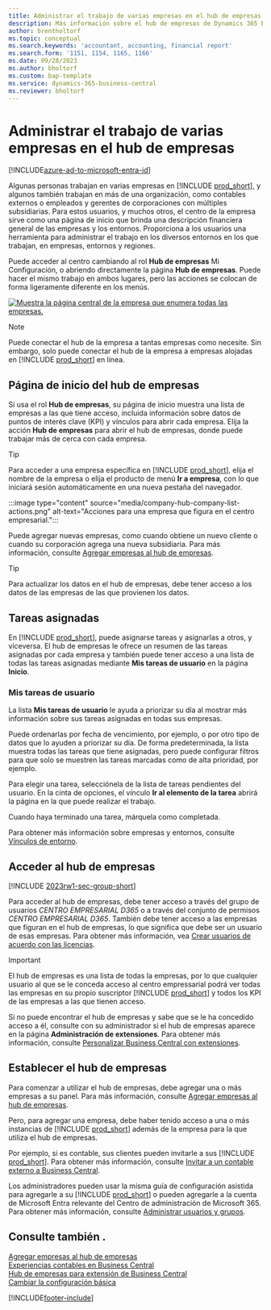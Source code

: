 ```yaml
---
title: Administrar el trabajo de varias empresas en el hub de empresas
description: Más información sobre el hub de empresas de Dynamics 365 Business Central que puede utilizar para gestionar su trabajo en varias empresas.
author: brentholtorf
ms.topic: conceptual
ms.search.keywords: 'accountant, accounting, financial report'
ms.search.form: '1151, 1154, 1165, 1166'
ms.date: 09/28/2023
ms.author: bholtorf
ms.custom: bap-template
ms.service: dynamics-365-business-central
ms.reviewer: bholtorf
---
```


# Administrar el trabajo de varias empresas en el hub de empresas

[!INCLUDE[azure-ad-to-microsoft-entra-id](~/../shared-content/shared/azure-ad-to-microsoft-entra-id.md)]

Algunas personas trabajan en varias empresas en [!INCLUDE [prod_short](includes/prod_short.md)], y algunos también trabajan en más de una organización, como contables externos o empleados y gerentes de corporaciones con múltiples subsidiarias. Para estos usuarios, y muchos otros, el centro de la empresa sirve como una página de inicio que brinda una descripción financiera general de las empresas y los entornos. Proporciona a los usuarios una herramienta para administrar el trabajo en los diversos entornos en los que trabajan, en empresas, entornos y regiones.  

Puede acceder al centro cambiando al rol **Hub de empresas** Mi Configuración, o abriendo directamente la página **Hub de empresas**. Puede hacer el mismo trabajo en ambos lugares, pero las acciones se colocan de forma ligeramente diferente en los menús.  

[![Muestra la página central de la empresa que enumera todas las empresas.](media/company-hub.png)](media/company-hub.png#lightbox)  

> [!NOTE]
> Puede conectar el hub de la empresa a tantas empresas como necesite. Sin embargo, solo puede conectar el hub de la empresa a empresas alojadas en [!INCLUDE [prod_short](includes/prod_short.md)] en línea.

## Página de inicio del hub de empresas

Si usa el rol **Hub de empresas**, su página de inicio muestra una lista de empresas a las que tiene acceso, incluida información sobre datos de puntos de interés clave (KPI) y vínculos para abrir cada empresa. <!--You can customize the dashboard to show the data points that you want to see by adding or removing columns. For example, you might want to see taxes that are due, how many open sales documents each company has, or the number of purchase invoices that are due next week. You can configure the view to suit your needs. If you have added many companies, you can use filters to sort your view.--> Elija la acción **Hub de empresas** para abrir el hub de empresas, donde puede trabajar más de cerca con cada empresa.  

> [!TIP]
> Para acceder a una empresa específica en [!INCLUDE [prod_short](includes/prod_short.md)], elija el nombre de la empresa o elija el producto de menú **Ir a empresa**, con lo que iniciará sesión automáticamente en una nueva pestaña del navegador.

:::image type="content" source="media/company-hub-company-list-actions.png" alt-text="Acciones para una empresa que figura en el centro empresarial.":::

Puede agregar nuevas empresas, como cuando obtiene un nuevo cliente o cuando su corporación agrega una nueva subsidiaria. Para más información, consulte [Agregar empresas al hub de empresas](company-hub-add-company.md).  

> [!TIP]
> Para actualizar los datos en el hub de empresas, debe tener acceso a los datos de las empresas de las que provienen los datos.

<!--## Company details

In the **Company Hub** page, you can see more information about each company by choosing the name of the company that you want to learn more about. This opens the **Company Details** pane, where you can see additional information, such as the following:  

* Cash account balances  
* Cash flow forecast  
* Overdue purchase invoices  
* Overdue sales invoices  

> [!TIP]
> You can launch predefined Excel workbooks from the **Reports** tab in the ribbon. These Excel workbooks are designed as ready-to-print key financial statements and reports, but you can also modify them to fit your needs. For more information, see [Analyzing Financial Statements in Microsoft Excel](finance-analyze-excel.md).  

Otherwise, close the details pane and continue to the next company.  -->

## Tareas asignadas

En [!INCLUDE [prod_short](includes/prod_short.md)], puede asignarse tareas y asignarlas a otros, y viceversa. El hub de empresas le ofrece un resumen de las tareas asignadas por cada empresa y también puede tener acceso a una lista de todas las tareas asignadas mediante **Mis tareas de usuario** en la página **Inicio**.  

<!--In the client company, you also have cues that call out tasks assigned to you in this particular client.  -->

### Mis tareas de usuario

La lista **Mis tareas de usuario** le ayuda a priorizar su día al mostrar más información sobre sus tareas asignadas en todas sus empresas.  

Puede ordenarlas por fecha de vencimiento, por ejemplo, o por otro tipo de datos que lo ayuden a priorizar su día. De forma predeterminada, la lista muestra todas las tareas que tiene asignadas, pero puede configurar filtros para que solo se muestren las tareas marcadas como de alta prioridad, por ejemplo.  

Para elegir una tarea, selecciónela de la lista de tareas pendientes del usuario. En la cinta de opciones, el vínculo **Ir al elemento de la tarea** abrirá la página en la que puede realizar el trabajo.  

Cuando haya terminado una tarea, márquela como completada.  

Para obtener más información sobre empresas y entornos, consulte [Vínculos de entorno](company-hub-add-company.md#environment-links).  

## Acceder al hub de empresas

[!INCLUDE [2023rw1-sec-group-short](includes/2023rw1-sec-group-short.md)]

Para acceder al hub de empresas, debe tener acceso a través del grupo de usuarios *CENTRO EMPRESARIAL D365* o a través del conjunto de permisos *CENTRO EMPRESARIAL D365*. También debe tener acceso a las empresas que figuran en el hub de empresas, lo que significa que debe ser un usuario de esas empresas. Para obtener más información, vea [Crear usuarios de acuerdo con las licencias](ui-how-users-permissions.md).  

> [!IMPORTANT]
> El hub de empresas es una lista de todas la empresas, por lo que cualquier usuario al que se le conceda acceso al centro empressarial podrá ver todas las empresas en su propio suscriptor [!INCLUDE [prod_short](includes/prod_short.md)] y todos los KPI de las empresas a las que tienen acceso.

Si no puede encontrar el hub de empresas y sabe que se le ha concedido acceso a él, consulte con su administrador si el hub de empresas aparece en la página **Administración de extensiones**. Para obtener más información, consulte [Personalizar Business Central con extensiones](ui-extensions.md).  

## Establecer el hub de empresas

Para comenzar a utilizar el hub de empresas, debe agregar una o más empresas a su panel. Para más información, consulte [Agregar empresas al hub de empresas](company-hub-add-company.md).  

Pero, para agregar una empresa, debe haber tenido acceso a una o más instancias de [!INCLUDE [prod_short](includes/prod_short.md)] además de la empresa para la que utiliza el hub de empresas.  

Por ejemplo, si es contable, sus clientes pueden invitarle a sus [!INCLUDE [prod_short](includes/prod_short.md)]. Para obtener más información, consulte [Invitar a un contable externo a Business Central](finance-accounting.md#inviteaccountant).  

Los administradores pueden usar la misma guía de configuración asistida para agregarle a su [!INCLUDE [prod_short](includes/prod_short.md)] o pueden agregarle a la cuenta de Microsoft Entra relevante del Centro de administración de Microsoft 365. Para obtener más información, consulte [Administrar usuarios y grupos](/microsoft-365/admin/add-users/?view=o365-worldwide&preserve-view=true).  

## Consulte también .

[Agregar empresas al hub de empresas](company-hub-add-company.md)  
[Experiencias contables en Business Central](finance-accounting.md)  
[Hub de empresas para extensión de Business Central](ui-extensions-company-hub.md)  
[Cambiar la configuración básica](ui-change-basic-settings.md)  


[!INCLUDE[footer-include](includes/footer-banner.md)]